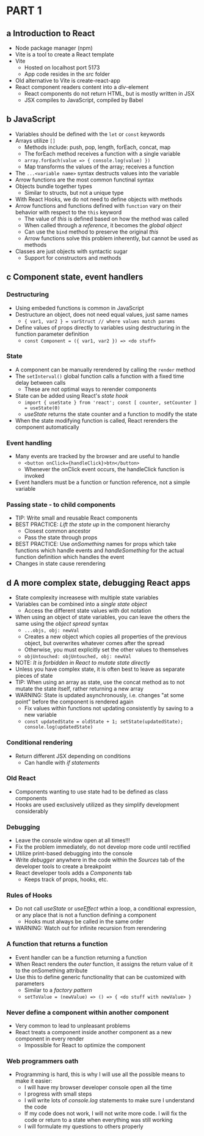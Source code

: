 # PART 1

## a Introduction to React
- Node package manager (npm)
- Vite is a tool to create a React template
- Vite
    - Hosted on localhost port 5173
    - App code resides in the *src* folder
- Old alternative to Vite is create-react-app
- React component readers content into a *div*-element
    - React components do not return HTML, but is mostly written in JSX
    - JSX compiles to JavaScript, compiled by Babel

## b JavaScript
- Variables should be defined with the `let` or `const` keywords
- Arrays utilize `[]`
    - Methods include: push, pop, length, forEach, concat, map
    - The forEach method receives a function with a single variable
    - `array.forEach(value => { console.log(value) })`
    - Map transforms the values of the array; receives a function
- The `...<variable name>` syntax destructs values into the variable
- Arrow functions are the most common functinal syntax
- Objects bundle together types
    - Similar to structs, but not a unique type
- With React Hooks, we do not need to define objects with methods
- Arrow functions and functions defined with `function` vary on their behavior with respect to the `this` keyword
    - The value of *this* is defined based on how the method was called
    - When called through a *reference*, it becomes the *global object* 
    - Can use the `bind` method to preserve the original *this*
    - Arrow functions solve this problem inherently, but cannot be used as methods
- Classes are just objects with syntactic sugar
    - Support for constructors and methods

## c Component state, event handlers
### Destructuring
- Using embeded functions is common in JavaScript
- Destructure an object, does not need equal values, just same names 
    - `{ var1, var2 } = varStruct // where values match params`
- Define values of props directly to variables using destructuring in the function parameter definition
    - `const Component = ({ var1, var2 }) => <do stuff>`
### State
- A component can be manually rerendered by calling the `render` method
- The `setInterval()` global function calls a function with a fixed time delay between calls 
    - These are not optimal ways to rerender components
- State can be added using React's *state hook*
    - `import { useState } from 'react'; const [ counter, setCounter ] = useState(0)`
    - *useState* returns the state counter and a function to modify the state
- When the state modifying function is called, React rerenders the component automatically
### Event handling
- Many events are tracked by the browser and are useful to handle
    - `<button onClick={handleClick}>btn</button>`
    - Whenever the onClick event occurs, the handleClick function is invoked
- Event handlers must be a function or function reference, not a simple variable
### Passing state - to child components
- TIP: Write small and reusable React components
- BEST PRACTICE: *Lift the state up* in the component hierarchy
    - Closest common ancestor
    - Pass the state through props
- BEST PRACTICE: Use *onSomething* names for props which take functions which handle events and *handleSomething* for the actual function definition which handles the event
- Changes in state cause rerendering 
## d A more complex state, debugging React apps
- State complexity increasese with multiple state variables
- Variables can be combined into a *single state object*
    - Access the different state values with dot notation
- When using an object of state variables, you can leave the others the same using the *object spread* syntax
    - `...objs, obj: newVal`
    - Creates a new object which copies all properties of the previous object, but overwrites whatever comes after the spread
    - Otherwise, you must explicitly set the other values to themselves
    - `objUntouched: objUntouched, obj: newVal`
- NOTE: *It is forbidden in React to mutate state directly*
- Unless you have complex state, it is often best to leave as separate pieces of state
- TIP: When using an array as state, use the concat method as to not mutate the state itself, rather returning a new array
- WARNING: State is updated asynchronously, i.e. changes "at some point" before the component is rendered again
    - Fix values within functions not updating consistently by saving to a new variable
    - `const updatedState = oldState + 1; setState(updatedState); console.log(updatedState)`
### Conditional rendering
- Return different JSX depending on conditions
    - Can handle with *if statements*
### Old React
- Components wanting to use state had to be defined as class components
- Hooks are used exclusively utilized as they simplify development considerably
### Debugging
- Leave the console window open at all times!!!
- Fix the problem immediately, do not develop more code until rectified
- Utilize print-based debugging into the console
- Write *debugger* anywhere in the code within the *Sources* tab of the developer tools to create a breakpoint
- React developer tools adds a *Components* tab
    - Keeps track of props, hooks, etc.
### Rules of Hooks
- Do not call *useState* or *useEffect* wthin a loop, a conditional expression, or any place that is not a function defining a component
    - Hooks must always be called in the same order
- WARNING: Watch out for infinite recursion from rerendering
### A function that returns a function
- Event handler can be a function returning a function
- When React renders the *outer* function, it assigns the return value of it to the onSomething attribute
- Use this to define generic functionality that can be customized with parameters
    - Similar to a *factory pattern*
    - `setToValue = (newValue) => () => { <do stuff with newValue> }`
### Never define a component within another component
- Very common to lead to unpleasant problems
- React treats a component inside another component as a new component in every render
    - Impossible for React to optimize the component
### Web programmers oath
- Programming is hard, this is why I will use all the possible means to make it easier:
    - I will have my browser developer console open all the time
    - I progress with small steps
    - I will write lots of *console.log* statements to make sure I understand the code
    - If my code does not work, I will not write more code. I will fix the code or return to a state when everything was still working
    - I will formulate my questions to others properly

